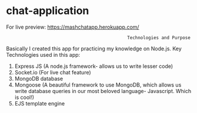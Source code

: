 # chat-application
For live preview: https://mashchatapp.herokuapp.com/

                                                  Technologies and Purpose
Basically I created this app for practicing my knowledge on Node.js. Key Technologies used in this app: 
1. Express JS (A node.js framework- allows us to write lesser code)
2. Socket.io (For live chat feature)
3. MongoDB database
4. Mongoose (A beautiful framework to use MongoDB, which allows us write database queries in our most beloved language- Javascript. Which is cool!)
5. EJS template engine
